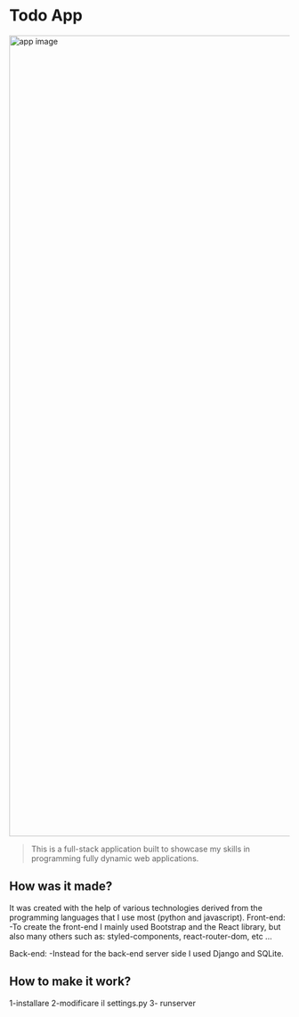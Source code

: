 # Todo App
<img width="1439" alt="app image" src="https://user-images.githubusercontent.com/96723681/166712355-dfbbce66-39ed-44a5-8df7-0b4d4f30e9a5.png">

> This is a full-stack application built to showcase my skills in programming fully dynamic web applications.

## How was it made?
It was created with the help of various technologies derived from the programming languages that I use most (python and javascript).
Front-end:
    -To create the front-end I mainly used Bootstrap and the React library, but also many others such as: styled-components, react-router-dom, etc ...

Back-end:
    -Instead for the back-end server side I used Django and SQLite.

## How to make it work?

1-installare 
2-modificare il settings.py 
3- runserver
